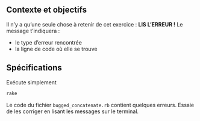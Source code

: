 ## Contexte et objectifs

Il n’y a qu’une seule chose à retenir de cet exercice : **LIS L’ERREUR !** Le message t’indiquera :
- le type d’erreur rencontrée
- la ligne de code où elle se trouve

## Spécifications

Exécute simplement

```bash
rake
```

Le code du fichier `bugged_concatenate.rb` contient quelques erreurs. Essaie de les corriger en lisant les messages sur le terminal.
